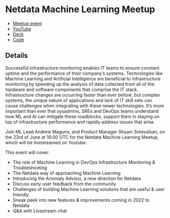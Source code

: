 # Netdata Machine Learning Meetup

- [Meetup event](https://www.meetup.com/netdata-infrastructure-monitoring-meetup-group/events/286243158/)
- [YouTube](https://www.youtube.com/watch?v=eJGWZHVQdNU)
- [Deck](https://docs.google.com/presentation/d/1rfSxktg2av2k-eMwMbjN0tXeo76KC33iBaxerYinovs/edit?usp=sharing)
- [Code](code/)

## Details
Successful infrastructure monitoring enables IT teams to ensure constant uptime and the performance of their company’s systems. Technologies like Machine Learning and Artificial Intelligence are beneficial to infrastructure monitoring by speeding up the analysis of data collected from all of the hardware and software components that comprise the IT stack. Infrastructure changes are occurring faster than ever before, but complex systems, the unique nature of applications and lack of IT skill sets can cause challenges when integrating with these newer technologies. It’s more important than ever that sysadmins, SREs and DevOps teams understand how ML and AI can mitigate these roadblocks, support them in staying on top of infrastructure performance and rapidly address issues that arise.

Join ML Lead Andrew Maguire, and Product Manager Shyam Sreevalsan, on the 23rd of June at 16:00 UTC for the Netdata Machine Learning Meetup, which will be livestreamed on Youtube.

This event will cover:

- The role of Machine Learning in DevOps Infrastructure Monitoring & Troubleshooting
- The Netdata way of approaching Machine Learning
- Introducing the Anomaly Advisor, a new direction for Netdata
- Discuss early user feedback from the community
- Challenges of building Machine Learning solutions that are useful & user friendly
- Sneak peek into new features & improvements coming in 2022 to Netdata
- Q&A with Livestream chat